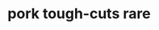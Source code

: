 ---
layout: guide
path: pork-tough-cuts-rare
title: pork tough-cuts rare
type: pork
food: tough-cuts
doneness: rare
temp_c: 62
temp_f: 143.6
minimum: 12
best: 16
maximum: 24
---